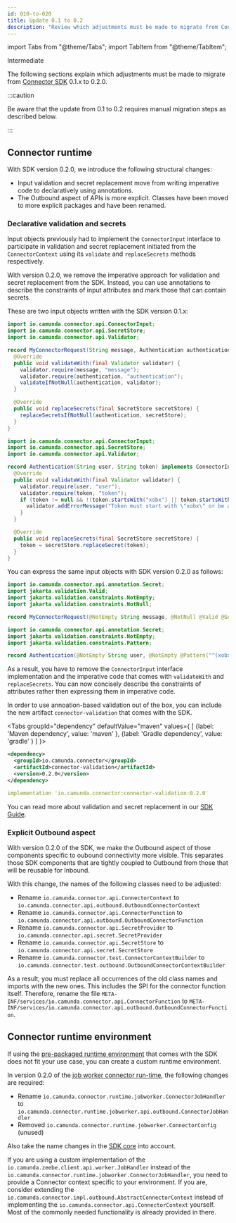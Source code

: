 ```yaml
---
id: 010-to-020
title: Update 0.1 to 0.2
description: "Review which adjustments must be made to migrate from Connector SDK 0.1.x to 0.2.0."
---
```


import Tabs from "@theme/Tabs";
import TabItem from "@theme/TabItem";

<span class="badge badge--primary">Intermediate</span>

The following sections explain which adjustments must be made to migrate from
[Connector SDK](/components/integration-framework/connectors/custom-built-connectors/connector-sdk.md)
0.1.x to 0.2.0.

:::caution

Be aware that the update from 0.1 to 0.2 requires manual migration steps as described below.

:::

## Connector runtime

With SDK version 0.2.0, we introduce the following structural changes:

- Input validation and secret replacement move from writing imperative code to declaratively using annotations.
- The Outbound aspect of APIs is more explicit. Classes have been moved to more explicit packages and have been renamed.

### Declarative validation and secrets

Input objects previously had to implement the `ConnectorInput` interface to participate in validation and secret replacement
initiated from the `ConnectorContext` using its `validate` and `replaceSecrets` methods respectively.

With version 0.2.0, we remove the imperative approach for validation and secret replacement from the SDK.
Instead, you can use annotations to describe the constraints of input attributes and mark those that can contain
secrets.

These are two input objects written with the SDK version 0.1.x:

```java
import io.camunda.connector.api.ConnectorInput;
import io.camunda.connector.api.SecretStore;
import io.camunda.connector.api.Validator;

record MyConnectorRequest(String message, Authentication authentication) implements ConnectorInput {
  @Override
  public void validateWith(final Validator validator) {
    validator.require(message, "message");
    validator.require(authentication, "authentication");
    validateIfNotNull(authentication, validator);
  }

  @Override
  public void replaceSecrets(final SecretStore secretStore) {
    replaceSecretsIfNotNull(authentication, secretStore);
  }
}
```

```java
import io.camunda.connector.api.ConnectorInput;
import io.camunda.connector.api.SecretStore;
import io.camunda.connector.api.Validator;

record Authentication(String user, String token) implements ConnectorInput {
  @Override
  public void validateWith(final Validator validator) {
    validator.require(user, "user");
    validator.require(token, "token");
    if (token != null && !(token.startsWith("xobx") || token.startsWith("secrets."))) {
      validator.addErrorMessage("Token must start with \"xobx\" or be a secret");
    }
  }

  @Override
  public void replaceSecrets(final SecretStore secretStore) {
    token = secretStore.replaceSecret(token);
  }
}
```

You can express the same input objects with SDK version 0.2.0 as follows:

```java
import io.camunda.connector.api.annotation.Secret;
import jakarta.validation.Valid;
import jakarta.validation.constraints.NotEmpty;
import jakarta.validation.constraints.NotNull;

record MyConnectorRequest(@NotEmpty String message, @NotNull @Valid @Secret Authentication authentication) { }
```

```java
import io.camunda.connector.api.annotation.Secret;
import jakarta.validation.constraints.NotEmpty;
import jakarta.validation.constraints.Pattern;

record Authentication(@NotEmpty String user, @NotEmpty @Pattern("^(xobx-|secret).+") @Secret String token) { }
```

As a result, you have to remove the `ConnectorInput` interface implementation and the imperative code that comes with `validateWith`
and `replaceSecrets`. You can now concisely describe the constraints of attributes rather then expressing them in imperative code.

In order to use annoation-based validation out of the box, you can include the new artifact `connector-validation` that
comes with the SDK.

<Tabs groupId="dependency" defaultValue="maven" values={
[
{label: 'Maven dependency', value: 'maven' },
{label: 'Gradle dependency', value: 'gradle' }
]
}>

<TabItem value='maven'>

```xml
<dependency>
  <groupId>io.camunda.connector</groupId>
  <artifactId>connector-validation</artifactId>
  <version>0.2.0</version>
</dependency>
```

</TabItem>

<TabItem value='gradle'>

```yml
implementation 'io.camunda.connector:connector-validation:0.2.0'
```

</TabItem>
</Tabs>

You can read more about validation and secret replacement in our
[SDK Guide](/components/integration-framework/connectors/custom-built-connectors/connector-sdk.md).

### Explicit Outbound aspect

With version 0.2.0 of the SDK, we make the Outbound aspect of those components specific to oubound connectivity
more visible. This separates those SDK components that are tightly coupled to Outbound from those that
will be reusable for Inbound.

With this change, the names of the following classes need to be adjusted:

- Rename `io.camunda.connector.api.ConnectorContext` to `io.camunda.connector.api.outbound.OutboundConnectorContext`
- Rename `io.camunda.connector.api.ConnectorFunction` to `io.camunda.connector.api.outbound.OutboundConnectorFunction`
- Rename `io.camunda.connector.api.SecretProvider` to `io.camunda.connector.api.secret.SecretProvider`
- Rename `io.camunda.connector.api.SecretStore` to `io.camunda.connector.api.secret.SecretStore`
- Rename `io.camunda.connector.test.ConnectorContextBuilder` to `io.camunda.connector.test.outbound.OutboundConnectorContextBuilder`

As a result, you must replace all occurrences of the old class names and imports with the new ones. This includes the
SPI for the connector function itself. Therefore, rename the file `META-INF/services/io.camunda.connector.api.ConnectorFunction` to
`META-INF/services/io.camunda.connector.api.outbound.OutboundConnectorFunction`.

## Connector runtime environment

If using the
[pre-packaged runtime environment](/components/integration-framework/connectors/custom-built-connectors/connector-sdk.md#pre-packaged-runtime-environment)
that comes with the SDK does not fit your use case, you can create a custom runtime environment.

In version 0.2.0 of the [job worker connector run-time](https://github.com/camunda/connector-sdk/tree/main/runtime-job-worker), the following changes are required:

- Rename `io.camunda.connector.runtime.jobworker.ConnectorJobHandler` to `io.camunda.connector.runtime.jobworker.api.outbound.ConnectorJobHandler`
- Removed `io.camunda.connector.runtime.jobworker.ConnectorConfig` (unused)

Also take the name changes in the [SDK core](#explicit-outbound-aspect) into account.

If you are using a custom implementation of the `io.camunda.zeebe.client.api.worker.JobHandler` instead of the
`io.camunda.connector.runtime.jobworker.ConnectorJobHandler`, you need to provide a Connector context specific to
your environment. If you are, consider extending the `io.camunda.connector.impl.outbound.AbstractConnectorContext`
instead of implementing the `io.camunda.connector.api.ConnectorContext` yourself. Most of the commonly needed functionality
is already provided in there.
